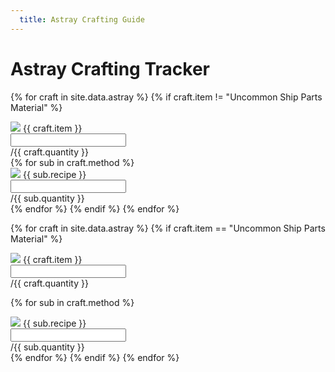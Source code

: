 ```yaml
---
  title: Astray Crafting Guide
---
```


<h1>Astray Crafting Tracker</h1>

<div class="progressbar-bar ui-progressbar ui-corner-all ui-widget ui-widget-content">
  <div id="astray" class="ui-progressbar-value ui-corner-left ui-widget-header" role="progressbar" aria-valuenow="15" aria-valuemin="0" aria-valuemax="100"></div>
</div>

{% for craft in site.data.astray %}
{% if craft.item != "Uncommon Ship Parts Material" %}
<div class="input-group my-3">
  <div class="input-group-prepend">
    <span class="input-group-text"><img src="/assets/img/icon/{{ craft.icon }}.png"> {{ craft.item }}</span>
  </div>  
  <input id="{{ craft.icon }}" type="text" class="form-control" aria-label="{{ craft.item }}" aria-describedby="basic-addon2">
  <div class="input-group-append">
    <span class="input-group-text" id="basic-addon2">/{{ craft.quantity }}</span>
  </div>
</div>
{% for sub in craft.method %}
<div class="input-group my-3 mx-5 sub-recipe-item">
  <div class="input-group-prepend">
    <span class="input-group-text"><img src="/assets/img/icon/{{ sub.icon }}.png"> {{ sub.recipe }}</span>
  </div>  
  <input id="{{ sub.icon }}" type="text" class="form-control" aria-label="{{ sub.recipe }}" aria-describedby="basic-addon2">
  <div class="input-group-append">
    <span class="input-group-text" id="basic-addon2">/{{ sub.quantity }}</span>
  </div>
</div>
{% endfor %}
{% endif %}
{% endfor %}

{% for craft in site.data.astray %}
{% if craft.item == "Uncommon Ship Parts Material" %}
<div class="input-group my-3">
  <div class="input-group-prepend">
    <span class="input-group-text"><img src="/assets/img/icon/{{ craft.icon }}.png"> {{ craft.item }}</span>
  </div>  
  <input id="{{ craft.icon }}" type="text" class="form-control" aria-label="{{ craft.item }}" aria-describedby="basic-addon2">
  <div class="input-group-append">
    <span class="input-group-text" id="basic-addon2">/{{ craft.quantity }}</span>
  </div>
</div>

<div class="progressbar-bar ui-progressbar ui-corner-all ui-widget ui-widget-content">
  <div id="uncommon_ship" class="ui-progressbar-value ui-corner-left ui-widget-header" role="progressbar" aria-valuenow="15" aria-valuemin="0" aria-valuemax="100"></div>
</div>

{% for sub in craft.method %}
<div class="input-group my-3 mx-5 sub-recipe-item">
  <div class="input-group-prepend">
    <span class="input-group-text"><img src="/assets/img/icon/{{ sub.icon }}.png"> {{ sub.recipe }}</span>
  </div>  
  <input id="{{ sub.icon }}" type="text" class="form-control" aria-label="{{ sub.recipe }}" aria-describedby="basic-addon2">
  <div class="input-group-append">
    <span class="input-group-text" id="basic-addon2">/{{ sub.quantity }}</span>
  </div>
</div>
{% endfor %}
{% endif %}
{% endfor %}

<script>
  
$( document ).ready(function() {
    $('input').each(function(){
      find = $(this).attr("id")
      found = localStorage.getItem(find)
      if (found == "NaN") {
        $(this).val('0')
      } else {
      	$(this).val(found)
      }
    })
  
  $("input").change(function() {
    $("input").each(function() {
      quantity = parseInt($(this).val())
      type = $(this).attr("id")
      localStorage.setItem(type, quantity)
    });

    strong_ore = parseInt($('#use_5_76').val())
    sturdy_timber = parseInt($('#use_4_4').val())
    heavy_iron_ore = parseInt($('#use_3_239').val())
    tender_timber = parseInt($('#use_3_253').val())

    uncommon_ship_mats = ((strong_ore + sturdy_timber + heavy_iron_ore + tender_timber)/1050)*100

    $("#uncommon_ship").attr('style','width:'+uncommon_ship_mats +"%")
	});
  
		strong_ore = parseInt($('#use_5_76').val())
    sturdy_timber = parseInt($('#use_4_4').val())
    heavy_iron_ore = parseInt($('#use_3_239').val())
    tender_timber = parseInt($('#use_3_253').val())

    uncommon_ship_mats = ((strong_ore + sturdy_timber + heavy_iron_ore + tender_timber)/1050)*100

    $("#uncommon_ship").attr('style','width:'+uncommon_ship_mats +"%")
  
  console.log(uncommon_ship_mats)
});

</script>

